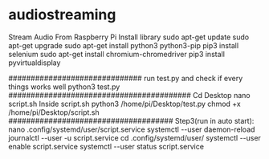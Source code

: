 # audiostreaming
Stream Audio From Raspberry Pi 
  Install library 
    sudo apt-get update
    sudo apt-get upgrade
    sudo apt-get install python3 python3-pip
    pip3 install selenium
    sudo apt-get install chromium-chromedriver
    pip3 install pyvirtualdisplay

##############################
run test.py and check if every things works well
    python3 test.py
#########################################
    Cd Desktop
    nano script.sh
    Inside script.sh python3 /home/pi/Desktop/test.py
    chmod +x /home/pi/Desktop/script.sh
#####################################
Step3(run in auto start):
    nano .config/systemd/user/script.service
    systemctl --user daemon-reload
    journalctl --user -u script.service
    cd .config/systemd/user/
    systemctl --user enable script.service
    systemctl --user status script.service

